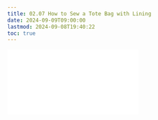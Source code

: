 ```yaml
---
title: 02.07 How to Sew a Tote Bag with Lining
date: 2024-09-09T09:00:00
lastmod: 2024-09-08T19:40:22
toc: true
---
```


![Link to included file contents](../../../../sewing/how-to-sew-a-tote-bag-with-lining.md)
